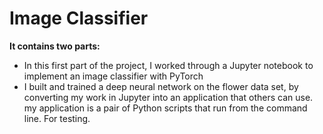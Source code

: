 # Image Classifier

**It contains two parts:**

-	In this first part of the project, I worked through a Jupyter notebook to implement an image classifier with PyTorch
-	I built and trained a deep neural network on the flower data set, by converting my work in Jupyter into an application that others can use. my application is a pair of Python scripts that run from the command line. For testing.
